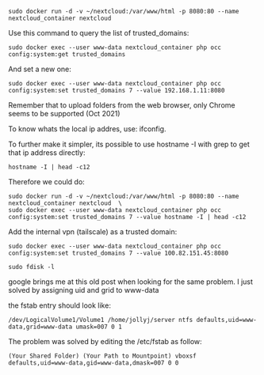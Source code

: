 ```
sudo docker run -d -v ~/nextcloud:/var/www/html -p 8080:80 --name nextcloud_container nextcloud 
```

Use this command to query the list of trusted_domains:
```
sudo docker exec --user www-data nextcloud_container php occ config:system:get trusted_domains
```

And set a new one:
```
sudo docker exec --user www-data nextcloud_container php occ config:system:set trusted_domains 7 --value 192.168.1.11:8080
```

Remember that to upload folders from the web browser, only Chrome seems to be supported (Oct 2021)

To know whats the local ip addres, use: ifconfig.

To further make it simpler, its possible to use hostname -I with grep to get that ip address directly:

```
hostname -I | head -c12
```

Therefore we could do:

```
sudo docker run -d -v ~/nextcloud:/var/www/html -p 8080:80 --name nextcloud_container nextcloud  \
sudo docker exec --user www-data nextcloud_container php occ config:system:set trusted_domains 7 --value hostname -I | head -c12
```

Add the internal vpn (tailscale) as a trusted domain:
```
sudo docker exec --user www-data nextcloud_container php occ config:system:set trusted_domains 7 --value 100.82.151.45:8080
```

```
sudo fdisk -l
```

google brings me at this old post when looking for the same problem.
I just solved by assigning uid and grid to www-data

the fstab entry should look like:

```
/dev/LogicalVolume1/Volume1 /home/jollyj/server ntfs defaults,uid=www-data,grid=www-data umask=007 0 1
```

The problem was solved by editing the /etc/fstab as follow:

```
(Your Shared Folder) (Your Path to Mountpoint) vboxsf defaults,uid=www-data,gid=www-data,dmask=007 0 0
```
